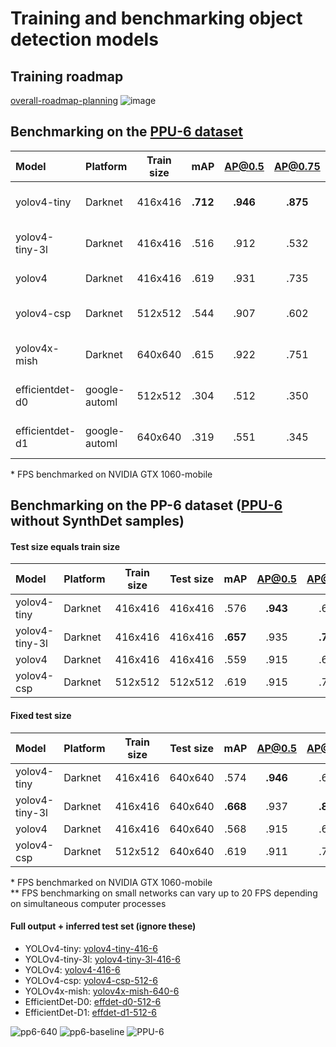 # Training and benchmarking object detection models
##  Training roadmap
[overall-roadmap-planning](https://user-images.githubusercontent.com/63670587/112643820-1029e200-8e45-11eb-8b6b-9b7c048f374d.png)
![image](https://user-images.githubusercontent.com/63670587/112826240-02ff3400-908d-11eb-8a42-51dafbdc650d.png)


## Benchmarking on the [PPU-6 dataset](https://drive.google.com/file/d/1D-oBYlsD2c4dWnMyhtav1_mYnqfNK-ep/view?usp=sharing)

| Model           | Platform    | Train size | mAP |AP@0.5|AP@0.75| FPS | Files + demo |
|:-------------   |:------      | :---------:|:---:|:----:|:-----:|:---:|:------ |
| yolov4-tiny     |Darknet      | 416x416    |**.712** | **.946** | **.875**  |**197**  |[yolov4-tiny-416-6](https://drive.google.com/file/d/1kGqmUowvL5ePiV0n4fvkYvy-2fD0FYwi/view?usp=sharing)|
| yolov4-tiny-3l  |Darknet      | 416x416    |.516 | .912 | .532  |182  |[yolov4-tiny-3l-416-6](https://drive.google.com/file/d/1qCwnTSipnOD12DV5JW_GnpsAzX_MVxtB/view?usp=sharing)|
| yolov4          |Darknet      | 416x416    |.619 | .931 | .735  |28   |[yolov4-416-6](https://drive.google.com/file/d/1gs-wTb1AA3CxVfU7_mv0UDrvLsM0IHDT/view?usp=sharing)|
| yolov4-csp      |Darknet      | 512x512    |.544 | .907 | .602  |26   |[yolov4-csp-512-6](https://drive.google.com/file/d/1GzztGVBPQjT8sqj8udEfFVUCaF6gCEX-/view?usp=sharing)|
| yolov4x-mish    |Darknet      | 640x640    |.615 | .922 | .751  |9    |[yolov4x-mish-640-6](https://drive.google.com/file/d/1F4Fv2ENhwJ_QtK_FDB84PO1oP7ZiImJ_/view?usp=sharing)|
| efficientdet-d0 |google-automl| 512x512    |.304 | .512 | .350  |51   |[effdet-d0-512-6](https://drive.google.com/file/d/1ngbk1b-gYV6nHC40hP6jXGsUmyMzChUM/view?usp=sharing)|
| efficientdet-d1 |google-automl| 640x640    |.319 | .551 | .345  |23   |[effdet-d1-640-6](https://drive.google.com/file/d/1OV69bZeyq9pfkXmlMrGG4KsfX4ZMMQpD/view?usp=sharing)|

\* FPS benchmarked on NVIDIA GTX 1060-mobile

## Benchmarking on the PP-6 dataset ([PPU-6](https://drive.google.com/file/d/1D-oBYlsD2c4dWnMyhtav1_mYnqfNK-ep/view?usp=sharing) without SynthDet samples)

#### Test size equals train size
| Model           | Platform    | Train size |Test size| mAP      |AP@0.5|AP@0.75| FPS |
|:-------------   |:------      | :---------:|:-------:| :---:    |:---:|:----:|:-----:|
| yolov4-tiny     |Darknet      | 416x416    | 416x416 |   .576   | **.943** | .628  |**184** | 
| yolov4-tiny-3l  |Darknet      | 416x416    | 416x416 | **.657** | .935 | **.798**  |183  |  
| yolov4          |Darknet      | 416x416    | 416x416 |   .559   | .915 | .644  |28   |
| yolov4-csp      |Darknet      | 512x512    | 512x512 |   .619   | .915 | .763  |26   |  

#### Fixed test size
| Model           | Platform    | Train size |Test size| mAP |AP@0.5|AP@0.75| FPS |
|:-------------   |:------      | :---------:|:-------:| :---:|:---:|:----:|:-----:|
| yolov4-tiny     |Darknet      | 416x416    | 640x640 | .574 | **.946** | .628  |**194** | 
| yolov4-tiny-3l  |Darknet      | 416x416    | 640x640 | **.668** | .937 | **.818**  | 173  |  
| yolov4          |Darknet      | 416x416    | 640x640 | .568 | .915 | .648  |28   |
| yolov4-csp      |Darknet      | 512x512    | 640x640 | .619 | .911 | .711  |26   |

\* FPS benchmarked on NVIDIA GTX 1060-mobile  
\*\* FPS benchmarking on small networks can vary up to 20 FPS depending on simultaneous computer processes





#### Full output + inferred test set (ignore these)
- YOLOv4-tiny: [yolov4-tiny-416-6](https://drive.google.com/file/d/1kGqmUowvL5ePiV0n4fvkYvy-2fD0FYwi/view?usp=sharing)
- YOLOv4-tiny-3l: [yolov4-tiny-3l-416-6](https://drive.google.com/file/d/1qCwnTSipnOD12DV5JW_GnpsAzX_MVxtB/view?usp=sharing)
- YOLOv4: [yolov4-416-6](https://drive.google.com/file/d/1gs-wTb1AA3CxVfU7_mv0UDrvLsM0IHDT/view?usp=sharing)
- YOLOv4-csp: [yolov4-csp-512-6](https://drive.google.com/file/d/1GzztGVBPQjT8sqj8udEfFVUCaF6gCEX-/view?usp=sharing)
- YOLOv4x-mish: [yolov4x-mish-640-6](https://drive.google.com/file/d/1F4Fv2ENhwJ_QtK_FDB84PO1oP7ZiImJ_/view?usp=sharing)
- EfficientDet-D0: [effdet-d0-512-6](https://drive.google.com/file/d/1ngbk1b-gYV6nHC40hP6jXGsUmyMzChUM/view?usp=sharing)
- EfficientDet-D1: [effdet-d1-512-6](https://drive.google.com/file/d/1OV69bZeyq9pfkXmlMrGG4KsfX4ZMMQpD/view?usp=sharing)



![pp6-640](https://user-images.githubusercontent.com/63670587/113898505-3dbf4580-97cc-11eb-9a9a-7c52c9793751.png)
![pp6-baseline](https://user-images.githubusercontent.com/63670587/113898510-3e57dc00-97cc-11eb-8cc4-f9bbe7af7ef3.png)
![PPU-6](https://user-images.githubusercontent.com/63670587/113898512-3e57dc00-97cc-11eb-8aac-322dafb05cc9.png)
